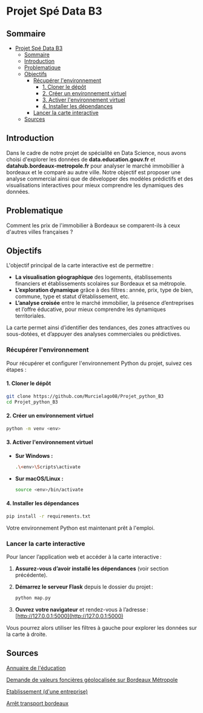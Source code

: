 # Projet Spé Data B3

## Sommaire
- [Projet Spé Data B3](#projet-spé-data-b3)
  - [Sommaire](#sommaire)
  - [Introduction](#introduction)
  - [Problematique](#problematique)
  - [Objectifs](#objectifs)
    - [Récupérer l'environnement](#récupérer-lenvironnement)
      - [1. Cloner le dépôt](#1-cloner-le-dépôt)
      - [2. Créer un environnement virtuel](#2-créer-un-environnement-virtuel)
      - [3. Activer l'environnement virtuel](#3-activer-lenvironnement-virtuel)
      - [4. Installer les dépendances](#4-installer-les-dépendances)
    - [Lancer la carte interactive](#lancer-la-carte-interactive)
  - [Sources](#sources)

## Introduction

Dans le cadre de notre projet de spécialité en Data Science, nous avons choisi d'explorer les données de **data.education.gouv.fr** et **datahub.bordeaux-metropole.fr** pour analyser le marché immobillier à bordeaux et le comparé au autre ville. Notre objectif est proposer une analyse commercial ainsi que de développer des modèles prédictifs et des visualisations interactives pour mieux comprendre les dynamiques des données.

## Problematique

Comment les prix de l'immobilier à Bordeaux se comparent-ils à ceux d'autres villes françaises ?

## Objectifs

L'objectif principal de la carte interactive est de permettre :

- **La visualisation géographique** des logements, établissements financiers et établissements scolaires sur Bordeaux et sa métropole.
- **L’exploration dynamique** grâce à des filtres : année, prix, type de bien, commune, type et statut d’établissement, etc.
- **L’analyse croisée** entre le marché immobilier, la présence d’entreprises et l’offre éducative, pour mieux comprendre les dynamiques territoriales.

La carte permet ainsi d’identifier des tendances, des zones attractives ou sous-dotées, et d’appuyer des analyses commerciales ou prédictives.


### Récupérer l'environnement

Pour récupérer et configurer l'environnement Python du projet, suivez ces étapes :

#### 1. Cloner le dépôt

```bash
git clone https://github.com/Murcielago08/Projet_python_B3
cd Projet_python_B3
```

#### 2. Créer un environnement virtuel

```bash
python -m venv <env>
```

#### 3. Activer l'environnement virtuel

- **Sur Windows :**
  ```bash
  .\<env>\Scripts\activate
  ```
- **Sur macOS/Linux :**
  ```bash
  source <env>/bin/activate
  ```

#### 4. Installer les dépendances

```bash
pip install -r requirements.txt
```

Votre environnement Python est maintenant prêt à l'emploi.


### Lancer la carte interactive

Pour lancer l’application web et accéder à la carte interactive :

1. **Assurez-vous d’avoir installé les dépendances** (voir section précédente).

2. **Démarrez le serveur Flask** depuis le dossier du projet :

   ```bash
   python map.py
   ```

3. **Ouvrez votre navigateur** et rendez-vous à l’adresse :
   [http://127.0.0.1:5000](http://127.0.0.1:5000)

Vous pourrez alors utiliser les filtres à gauche pour explorer les données sur la carte à droite.

## Sources

[Annuaire de l'éducation](https://data.education.gouv.fr/explore/dataset/fr-en-annuaire-education/export/?disjunctive.type_etablissement&disjunctive.libelle_academie&disjunctive.libelle_region&disjunctive.ministere_tutelle&disjunctive.appartenance_education_prioritaire&disjunctive.nom_commune&disjunctive.code_postal&disjunctive.code_departement)


[Demande de valeurs foncières géolocalisée sur Bordeaux Métropole](https://opendata.bordeaux-metropole.fr/explore/dataset/demande-de-valeurs-foncieres-geolocalisee-bordeaux-metropole/export/?location=19,44.85485,-0.5691&basemap=jawg.streets)


[Etablissement (d'une entreprise)](https://datahub.bordeaux-metropole.fr/explore/dataset/fi_etabl_p/export/)


[Arrêt transport bordeaux](https://datahub.bordeaux-metropole.fr/explore/dataset/offres-de-services-bus-tramway-gtfs/export/)